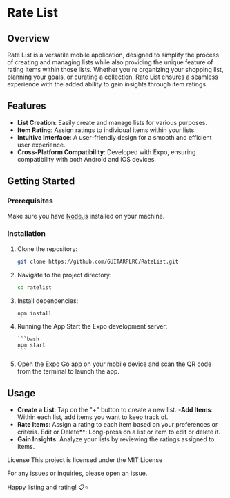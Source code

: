 # Rate List

## Overview

Rate List is a versatile mobile application, designed to simplify the process of creating and managing lists while also providing the unique feature of rating items within those lists. Whether you're organizing your shopping list, planning your goals, or curating a collection, Rate List ensures a seamless experience with the added ability to gain insights through item ratings.

## Features

- **List Creation**: Easily create and manage lists for various purposes.
- **Item Rating**: Assign ratings to individual items within your lists.
- **Intuitive Interface**: A user-friendly design for a smooth and efficient user experience.
- **Cross-Platform Compatibility**: Developed with Expo, ensuring compatibility with both Android and iOS devices.

## Getting Started

### Prerequisites

Make sure you have [Node.js](https://nodejs.org/) installed on your machine.

### Installation

1.  Clone the repository:

    ```bash
    git clone https://github.com/GUITARPLRC/RateList.git
    ```

2.  Navigate to the project directory:

    ```bash
    cd ratelist
    ```

3.  Install dependencies:

    ```bash
    npm install
    ```

4.  Running the App
    Start the Expo development server:

        ```bash
        npm start
        ```

5.  Open the Expo Go app on your mobile device and scan the QR code from the terminal to launch the app.

## Usage

- **Create a List**: Tap on the "+" button to create a new list. -**Add Items**: Within each list, add items you want to keep track of.
- **Rate Items**: Assign a rating to each item based on your preferences or criteria.
  Edit or Delete\*\*: Long-press on a list or item to edit or delete it.
- **Gain Insights**: Analyze your lists by reviewing the ratings assigned to items.

License
This project is licensed under the MIT License

For any issues or inquiries, please open an issue.

Happy listing and rating! 📋⭐️
